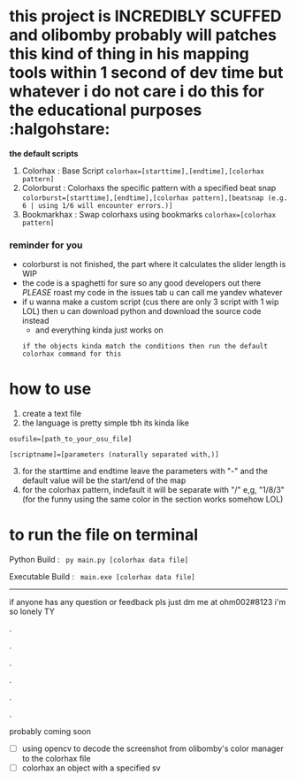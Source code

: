 # this project is INCREDIBLY SCUFFED and olibomby probably will patches this kind of thing in his mapping tools within 1 second of dev time but whatever i do not care i do this for the educational purposes :halgohstare:

**the default scripts**
1. Colorhax : Base Script `colorhax=[starttime],[endtime],[colorhax pattern]`
2. Colorburst : Colorhaxs the specific pattern with a specified beat snap `colorburst=[starttime],[endtime],[colorhax pattern],[beatsnap (e.g. 6 | using 1/6 will encounter errors.)]`
3. Bookmarkhax : Swap colorhaxs using bookmarks `colorhax=[colorhax pattern]`

### reminder for you
* colorburst is not finished, the part where it calculates the slider length is WIP
* the code is a spaghetti for sure so any good developers out there *PLEASE* roast my code in the issues tab u can call me yandev whatever
* if u wanna make a custom script (cus there are only 3 script with 1 wip LOL) then u can download python and download the source code instead
  * and everything kinda just works on 
  ``` 
  if the objects kinda match the conditions then run the default colorhax command for this
  ```


# how to use
1. create a text file
2. the language is pretty simple tbh its kinda like
```
osufile=[path_to_your_osu_file]

[scriptname]=[parameters (naturally separated with,)]
```
3. for the starttime and endtime leave the parameters with "-" and the default value will be the start/end of the map
4. for the colorhax pattern, indefault it will be separate with "/" e,g, "1/8/3" (for the funny using the same color in the section works somehow LOL)


# to run the file on terminal
Python Build : ` py main.py [colorhax data file]`

Executable Build : ` main.exe [colorhax data file]`
 
---
if anyone has any question or feedback pls just dm me at ohm002#8123 i'm so lonely TY 



.

.

.

.

.

.

probably coming soon

- [ ] using opencv to decode the screenshot from olibomby's color manager to the colorhax file
- [ ] colorhax an object with a specified sv